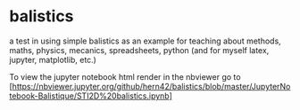 # balistics
a test in using simple balistics as an example for teaching about methods, maths, physics, mecanics, spreadsheets, python (and for myself latex, jupyter, matplotlib, etc.)

To view the jupyter notebook html render in the nbviewer go to [https://nbviewer.jupyter.org/github/hern42/balistics/blob/master/JupyterNotebook-Balistique/STI2D%20balistics.ipynb]
